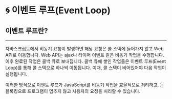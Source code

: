 # 🌀 이벤트 루프(Event Loop)

## 이벤트 루프란?

---

자바스크립트에서 비동기 요청이 발생하면 해당 요청은 콜 스택에 들어가지 않고 Web API로 이동합니다. Web API는 ajax나 타이머 이벤트 같은 비동기 작업을 수행합니다. 이후 완료된 작업은 콜백 큐로 보내집니다. 콜백 큐에 쌓인 작업들은 이벤트 루프(Event Loop)를 통해 콜 스택으로 하나씩 이동됩니다. 이때, 콜 스택이 비어있어야 다음 작업이 실행됩니다.

이러한 방식으로 이벤트 루프가 JavaScript를 비동기 작업을 효율적으로 처리하고, 논블록킹으로 프로그램이 멈추지 않고 사용자의 요청을 처리할 수 있습니다.
